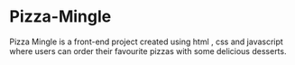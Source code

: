 # Pizza-Mingle
Pizza Mingle is a front-end project created using html , css and javascript where users can order their favourite pizzas with some delicious desserts.
